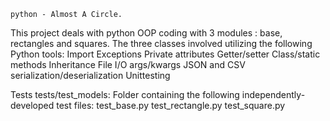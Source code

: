 	python - Almost A Circle.

This project deals with python OOP coding with 3 modules : base, rectangles and squares.
The three classes involved utilizing the following Python tools:
Import
Exceptions
Private attributes
Getter/setter
Class/static methods
Inheritance
File I/O
args/kwargs
JSON and CSV serialization/deserialization
Unittesting

Tests
tests/test_models: Folder containing the following independently-developed test files:
test_base.py
test_rectangle.py
test_square.py
